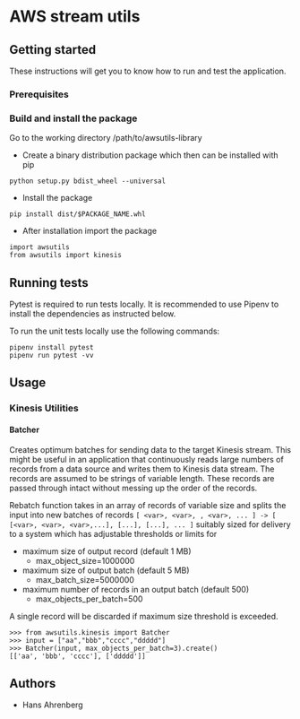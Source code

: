 # AWS stream utils

## Getting started

These instructions will get you to know how to run and test the application.

### Prerequisites

### Build and install the package

Go to the working directory /path/to/awsutils-library

- Create a binary distribution package which then can be installed with pip

`python setup.py bdist_wheel --universal`

- Install the package

`pip install dist/$PACKAGE_NAME.whl`

- After installation import the package

```
import awsutils
from awsutils import kinesis
```

## Running tests

Pytest is required to run tests locally. It is recommended to use Pipenv to install the dependencies as instructed below.

To run the unit tests locally use the following commands:

```
pipenv install pytest
pipenv run pytest -vv
```

## Usage

### Kinesis Utilities

#### Batcher

Creates optimum batches for sending data to the target Kinesis stream. This might be useful in an application that continuously reads large numbers of records from a data source and writes them to Kinesis data stream. The records are assumed to be strings of variable length. These records are passed through intact without messing up the order of the records.

Rebatch function takes in an array of records of variable size and splits the input into new batches of records `[ <var>, <var>, , <var>, ... ] -> [ [<var>, <var>, <var>,...], [...], [...], ... ]` suitably sized for delivery to a system which has adjustable thresholds or limits for

- maximum size of output record (default 1 MB) 
    - max_object_size=1000000
- maximum size of output batch (default 5 MB)
    - max_batch_size=5000000
- maximum number of records in an output batch (default 500)
    - max_objects_per_batch=500

A single record will be discarded if maximum size threshold is exceeded.

```
>>> from awsutils.kinesis import Batcher
>>> input = ["aa","bbb","cccc","ddddd"]
>>> Batcher(input, max_objects_per_batch=3).create()
[['aa', 'bbb', 'cccc'], ['ddddd']]
```

## Authors

- Hans Ahrenberg

